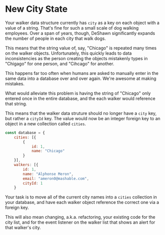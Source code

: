 # New City State

Your walker data structure currently has `city` as a key on each object with a value of a string. That's fine for such a small scale of dog walking employees. Over a span of years, though, DeShawn significantly expands the number of people in each city that walk dogs.

This means that the string value of, say, "Chicago" is repeated many times on the walker objects. Unfortunately, this quickly leads to data inconsistencies as the person creating the objects mistakenly types in "Chigago" for one person, and "Cihcago" for another.

This happens far too often when humans are asked to manually enter in the same data into a database over and over again. We're awesome at making mistakes.

What would alleviate this problem is having the string of "Chicago" only entered once in the entire database, and the each walker would reference that string.

This means that the walker data struture should no longer have a `city` key, but rather a `cityId` key. The value would now be an integer foreign key to an object in a new collection called `cities`.

```js
const database = {
    cities: [{
        {
            id: 1,
            name: "Chicago"
        }
    }],
    walkers: [{
        id: 1,
        name: "Alphonse Meron",
        email: "ameron0@mashable.com",
        cityId: 1
    }
```

Your task is to move all of the current city names into a `cities` collection in your database, and have each walker object reference the correct one via a foreign key.

This will also mean changing, a.k.a. refactoring, your existing code for the city list, and for the event listener on the walker list that shows an alert for that walker's city.


